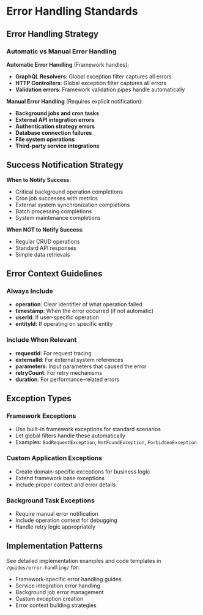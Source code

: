 # Error Handling Standards

## Error Handling Strategy

### Automatic vs Manual Error Handling

**Automatic Error Handling** (Framework handles):
- **GraphQL Resolvers**: Global exception filter captures all errors
- **HTTP Controllers**: Global exception filter captures all errors
- **Validation errors**: Framework validation pipes handle automatically

**Manual Error Handling** (Requires explicit notification):
- **Background jobs and cron tasks**
- **External API integration errors**
- **Authentication strategy errors**
- **Database connection failures**
- **File system operations**
- **Third-party service integrations**

## Success Notification Strategy

**When to Notify Success**:
- Critical background operation completions
- Cron job successes with metrics
- External system synchronization completions
- Batch processing completions
- System maintenance completions

**When NOT to Notify Success**:
- Regular CRUD operations
- Standard API responses
- Simple data retrievals

## Error Context Guidelines

### Always Include
- **operation**: Clear identifier of what operation failed
- **timestamp**: When the error occurred (if not automatic)
- **userId**: If user-specific operation
- **entityId**: If operating on specific entity

### Include When Relevant
- **requestId**: For request tracing
- **externalId**: For external system references
- **parameters**: Input parameters that caused the error
- **retryCount**: For retry mechanisms
- **duration**: For performance-related errors

## Exception Types

### Framework Exceptions
- Use built-in framework exceptions for standard scenarios
- Let global filters handle these automatically
- Examples: `BadRequestException`, `NotFoundException`, `ForbiddenException`

### Custom Application Exceptions
- Create domain-specific exceptions for business logic
- Extend framework base exceptions
- Include proper context and error details

### Background Task Exceptions
- Require manual error notification
- Include operation context for debugging
- Handle retry logic appropriately

## Implementation Patterns

See detailed implementation examples and code templates in `/guides/error-handling/` for:
- Framework-specific error handling guides
- Service integration error handling
- Background job error management
- Custom exception creation
- Error context building strategies